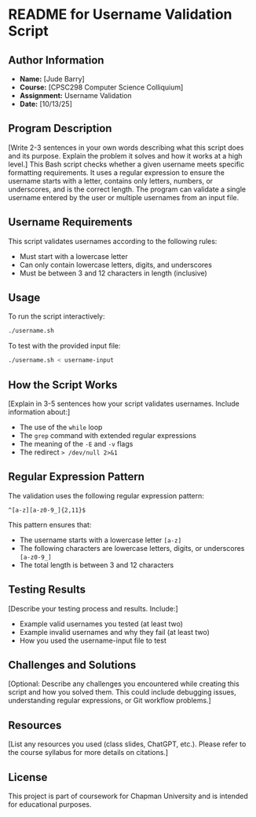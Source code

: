 # README for Username Validation Script

## Author Information
- **Name:** [Jude Barry]
- **Course:** [CPSC298 Computer Science Colliquium]
- **Assignment:** Username Validation
- **Date:** [10/13/25]

## Program Description
[Write 2-3 sentences in your own words describing what this script does and its purpose. Explain the problem it solves and how it works at a high level.]
This Bash script checks whether a given username meets specific formatting requirements. 
It uses a regular expression to ensure the username starts with a letter, contains only letters, numbers, or underscores, and is the correct length. 
The program can validate a single username entered by the user or multiple usernames from an input file.

## Username Requirements
This script validates usernames according to the following rules:
- Must start with a lowercase letter
- Can only contain lowercase letters, digits, and underscores
- Must be between 3 and 12 characters in length (inclusive)

## Usage
To run the script interactively:
```bash
./username.sh
```

To test with the provided input file:
```bash
./username.sh < username-input
```

## How the Script Works
[Explain in 3-5 sentences how your script validates usernames. Include information about:]
- The use of the `while` loop
- The `grep` command with extended regular expressions
- The meaning of the `-E` and `-v` flags
- The redirect `> /dev/null 2>&1`

## Regular Expression Pattern
The validation uses the following regular expression pattern:
```
^[a-z][a-z0-9_]{2,11}$
```
This pattern ensures that:
- The username starts with a lowercase letter `[a-z]`
- The following characters are lowercase letters, digits, or underscores `[a-z0-9_]`
- The total length is between 3 and 12 characters

## Testing Results
[Describe your testing process and results. Include:]
- Example valid usernames you tested (at least two)
- Example invalid usernames and why they fail (at least two)
- How you used the username-input file to test

## Challenges and Solutions
[Optional: Describe any challenges you encountered while creating this script and how you solved them. This could include debugging issues, understanding regular expressions, or Git workflow problems.]

## Resources
[List any resources you used (class slides, ChatGPT, etc.). Please refer to the course syllabus for more details on citations.]

## License
This project is part of coursework for Chapman University and is intended for educational purposes.
